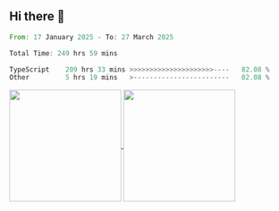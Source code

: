 ## Hi there 👋
<!--START_SECTION:waka-->

```rust
From: 17 January 2025 - To: 27 March 2025

Total Time: 249 hrs 59 mins

TypeScript    209 hrs 33 mins >>>>>>>>>>>>>>>>>>>>>----   82.08 %
Other         5 hrs 19 mins   >------------------------   02.08 %
```

<!--END_SECTION:waka-->

<a href="https://github.com/anuraghazra/github-readme-stats">
  <img height=200 align="center" src="https://github-readme-stats.vercel.app/api/top-langs/?username=paulgeorge35&layout=donut&langs_count=5&theme=transparent" />
</a>
<a href="https://github.com/anuraghazra/convoychat">
  <img height=200 align="center" src="https://github-readme-stats.vercel.app/api?username=paulgeorge35&show_icons=true&show=prs_merged&theme=transparent&rank_icon=github" />
</a>
